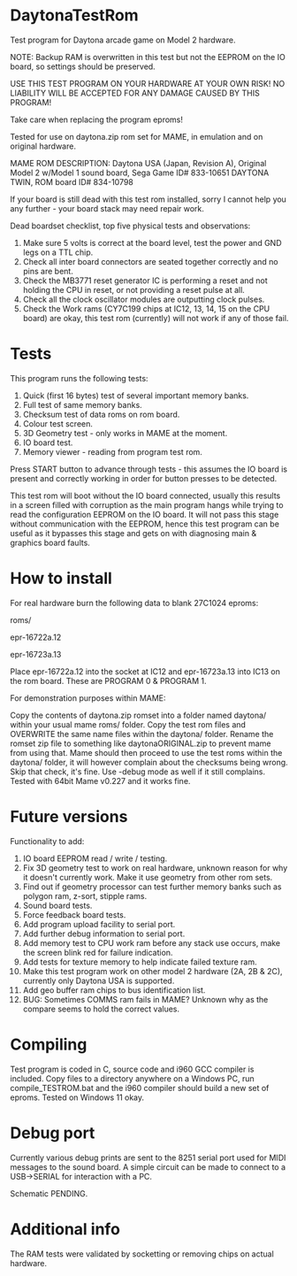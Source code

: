 # DaytonaTestRom

Test program for Daytona arcade game on Model 2 hardware.

NOTE: Backup RAM is overwritten in this test but not the EEPROM on the IO board, so settings should be preserved.

USE THIS TEST PROGRAM ON YOUR HARDWARE AT YOUR OWN RISK! NO LIABILITY WILL BE ACCEPTED FOR ANY DAMAGE CAUSED BY THIS PROGRAM!

Take care when replacing the program eproms!

Tested for use on daytona.zip rom set for MAME, in emulation and on original hardware.

MAME ROM DESCRIPTION: Daytona USA (Japan, Revision A), Original Model 2 w/Model 1 sound board, Sega Game ID# 833-10651 DAYTONA TWIN, ROM board ID# 834-10798

If your board is still dead with this test rom installed, sorry I cannot help you any further - your board stack may need repair work.

Dead boardset checklist, top five physical tests and observations:

1) Make sure 5 volts is correct at the board level, test the power and GND legs on a TTL chip.
2) Check all inter board connectors are seated together correctly and no pins are bent.
3) Check the MB3771 reset generator IC is performing a reset and not holding the CPU in reset, or not providing a reset pulse at all.
4) Check all the clock oscillator modules are outputting clock pulses.
5) Check the Work rams (CY7C199 chips at IC12, 13, 14, 15 on the CPU board) are okay, this test rom (currently) will not work if any of those fail.


# Tests

This program runs the following tests:

1) Quick (first 16 bytes) test of several important memory banks.
2) Full test of same memory banks.
3) Checksum test of data roms on rom board.
4) Colour test screen.
5) 3D Geometry test - only works in MAME at the moment.
6) IO board test.
7) Memory viewer - reading from program test rom.

Press START button to advance through tests - this assumes the IO board is present and correctly working in order for button presses to be detected.

This test rom will boot without the IO board connected, usually this results in a screen filled with corruption as the main program hangs while trying to read the configuration EEPROM on the IO board. It will not pass this stage without communication with the EEPROM, hence this test program can be useful as it bypasses this stage and gets on with diagnosing main & graphics board faults.


# How to install

For real hardware burn the following data to blank 27C1024 eproms:

roms/

epr-16722a.12

epr-16723a.13

Place epr-16722a.12 into the socket at IC12 and epr-16723a.13 into IC13 on the rom board. These are PROGRAM 0 & PROGRAM 1.


For demonstration purposes within MAME:

Copy the contents of daytona.zip romset into a folder named daytona/ within your usual mame roms/ folder. Copy the test rom files and OVERWRITE the same name files within the daytona/ folder. Rename the romset zip file to something like daytonaORIGINAL.zip to prevent mame from using that. Mame should then proceed to use the test roms within the daytona/ folder, it will however complain about the checksums being wrong. Skip that check, it's fine. Use -debug mode as well if it still complains. Tested with 64bit Mame v0.227 and it works fine.


# Future versions

Functionality to add:

1) IO board EEPROM read / write / testing.
2) Fix 3D geometry test to work on real hardware, unknown reason for why it doesn't currently work. Make it use geometry from other rom sets.
3) Find out if geometry processor can test further memory banks such as polygon ram, z-sort, stipple rams.
4) Sound board tests.
5) Force feedback board tests.
6) Add program upload facility to serial port.
7) Add further debug information to serial port.
8) Add memory test to CPU work ram before any stack use occurs, make the screen blink red for failure indication.
9) Add tests for texture memory to help indicate failed texture ram.
10) Make this test program work on other model 2 hardware (2A, 2B & 2C), currently only Daytona USA is supported.
11) Add geo buffer ram chips to bus identification list.
12) BUG: Sometimes COMMS ram fails in MAME? Unknown why as the compare seems to hold the correct values.


# Compiling

Test program is coded in C, source code and i960 GCC compiler is included. Copy files to a directory anywhere on a Windows PC, run compile_TESTROM.bat and the i960 compiler should build a new set of eproms. Tested on Windows 11 okay.


# Debug port

Currently various debug prints are sent to the 8251 serial port used for MIDI messages to the sound board. A simple circuit can be made to connect to a USB->SERIAL for interaction with a PC.

Schematic PENDING.


# Additional info

The RAM tests were validated by socketting or removing chips on actual hardware.


